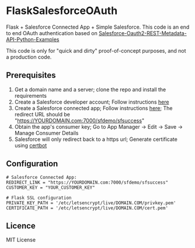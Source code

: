 
# FlaskSalesforceOAuth
Flask + Salesforce Connected App + Simple Salesforce.
This code is an end to end OAuth authentication based on [Salesforce-Oauth2-REST-Metadata-API-Python-Examples](https://github.com/jctissier/Salesforce-Oauth2-REST-Metadata-API-Python-Examples) 

This code is only for "quick and dirty" proof-of-concept purposes, and not a production code.

## Prerequisites 
1. Get a domain name and a server; clone the repo and install the requirements 
2. Create a Salesforce developer account; Follow instructions [here](https://webkul.com/blog/create-free-developer-account-in-salesforce/)
3. Create a Salesforce connected app; Follow instructions [here](https://soft-builder.com/how-to-create-a-connected-app-salesforce/); The redirect URL should be "https://YOURDOMAIN.com:7000/sfdemo/sfsuccess"  
4. Obtain the app's consumer key; Go to App Manager → Edit → Save → Manage Consumer Details
5. Salesforce will only redirect back to a https url; Generate certificate using [certbot](https://certbot.eff.org/)

## Configuration 

    # Salesforce Connected App:  
    REDIRECT_LINK = "https://YOURDOMAIN.com:7000/sfdemo/sfsuccess"  
    CUSTOMER_KEY = "YOUR_CUSTOMER_KEY"  
      
    # Flask SSL configuration  
    PRIVATE_KEY_PATH = '/etc/letsencrypt/live/DOMAIN.COM/privkey.pem'  
    CERTIFICATE_PATH = '/etc/letsencrypt/live/DOMAIN.COM/cert.pem'

## Licence
MIT License
